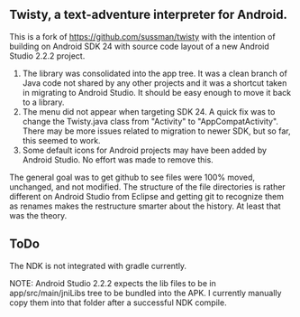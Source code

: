 Twisty, a text-adventure interpreter for Android.
-------------------------------------------------


This is a fork of https://github.com/sussman/twisty with the intention of building on Android SDK 24 with source code layout of a new Android Studio 2.2.2 project.

1. The library was consolidated into the app tree. It was a clean branch of Java code not shared by any other projects and it was a shortcut taken in migrating to Android Studio. It should be easy enough to move it back to a library.
2. The menu did not appear when targeting SDK 24. A quick fix was to change the Twisty.java class from "Activity" to "AppCompatActivity". There may be more issues related to migration to newer SDK, but so far, this seemed to work.
3. Some default icons for Android projects may have been added by Android Studio. No effort was made to remove this.

The general goal was to get github to see files were 100% moved, unchanged, and not modified. The structure of the file directories is rather different on Android Studio from Eclipse and getting git to recognize them as renames makes the restructure smarter about the history. At least that was the theory.


ToDo
-------------------------------------------------
The NDK is not integrated with gradle currently.

NOTE: Android Studio 2.2.2 expects the lib files to be in app/src/main/jniLibs tree to be bundled into the APK. I currently manually copy them into that folder after a successful NDK compile.

